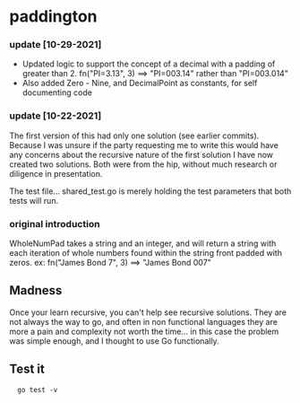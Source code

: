 # paddington

### update [10-29-2021]
- Updated logic to support the concept of a decimal with a padding of greater than 2.
fn("PI=3.13", 3) ==> "PI=003.14" rather than "PI=003.014"
- Also added Zero - Nine, and DecimalPoint as constants, for self documenting code


### update [10-22-2021]
The first version of this had only one solution (see earlier commits). Because I was unsure if the party
requesting me to write this would have any concerns about the recursive nature of the first solution
I have now created two solutions. Both were from the hip, without much research or diligence in presentation.

The test file... shared_test.go is merely holding the test parameters that both tests will run.

### original introduction
WholeNumPad takes a string and an integer, and will return a string
with each iteration of whole numbers found within the string front
padded with zeros.  ex: fn("James Bond 7", 3) ==> "James Bond 007"

## Madness
Once your learn recursive, you can't help see recursive solutions.
They are not always the way to go, and often in non functional languages
they are more a pain and complexity not worth the time... in this case
the problem was simple enough, and I thought to use Go functionally.

## Test it
```shell
  go test -v
```